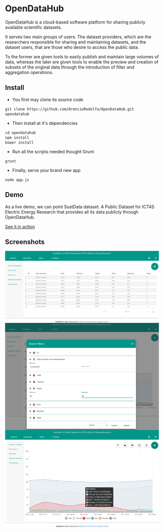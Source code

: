 # OpenDataHub

OpenDataHub is a cloud-based software platform for sharing publicly available scientific datasets. 

It serves two main groups of users. 
The dataset providers, which are the researchers responsible for sharing and maintaining datasets, and the dataset users, that are those who desire to access the public data. 

To the former are given tools to easily publish and maintain large volumes of data, whereas the later are given tools to enable the preview and creation of subsets of the original data through the introduction of filter and aggregation operations.

## Install

* You first may clone its source code 
``` 
git clone https://github.com/OrencioRodolfo/OpenDataHub.git opendatahub 
```

* Then install at it's dependencies
```
cd opendatahub
npm install
bower install
```

* Run all the scripts needed thought Grunt
```
grunt
```

* Finally, serve your brand new app
```
node app.js
```

## Demo

As a live demo, we can point SustData dataset. A Public Dataset for ICT4S Electric Energy Research that provides all its data publicly through OpenDataHub.

[See it in action](http://aveiro.m-iti.org:3000)

## Screenshots
<img src="https://github.com/OrencioRodolfo/OpenDataHub/blob/master/public/img/readme/Screen%20Shot%202016-05-22%20at%2021.22.55.png" width="700" align="middle"/>

<img src="https://github.com/OrencioRodolfo/OpenDataHub/blob/master/public/img/readme/Screen%20Shot%202016-05-22%20at%2021.24.31.png" width="700" align="middle"/>

<img src="https://github.com/OrencioRodolfo/OpenDataHub/blob/master/public/img/readme/Screen%20Shot%202016-05-22%20at%2021.27.52.png" width="700" align="middle"/>

